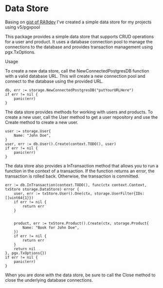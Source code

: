 # Data Store

Basing on [gist of RA9dev](https://gist.github.com/ra9dev/1ae6fba7382aaa23f42e34c2a0164f9d) I've created a simple data store for my projects using v5/pgxpool

This package provides a simple data store that supports CRUD operations for a user and product. It uses a database connection pool to manage the connections to the database and provides transaction management using pgx.TxOptions.

Usage

To create a new data store, call the NewConnectedPostgresDB function with a valid database URL. This will create a new connection pool and connect to the database using the provided URL.
```
db, err := storage.NewConnectedPostgresDB("putYourURLHere")
if err != nil {
    panic(err)
}
```
The data store provides methods for working with users and products. To create a new user, call the User method to get a user repository and use the Create method to create a new user.

```
user := storage.User{
    Name: "John Doe",
}
user, err := db.User().Create(context.TODO(), user)
if err != nil {
    panic(err)
}
```
The data store also provides a InTransaction method that allows you to run a function in the context of a transaction. If the function returns an error, the transaction is rolled back. Otherwise, the transaction is committed.

```
err := db.InTransaction(context.TODO(), func(ctx context.Context, txStore storage.DataStore) error {
    user, err := txStore.User().One(ctx, storage.UserFilter{IDs: []uint64{1}})
    if err != nil {
        return err
    }


    product, err := txStore.Product().Create(ctx, storage.Product{
        Name: "Book for John Doe",
    })
    if err != nil {
        return err
    }
    return nil
}, pgx.TxOptions{})
if err != nil {
    panic(err)
}
```
When you are done with the data store, be sure to call the Close method to close the underlying database connections.